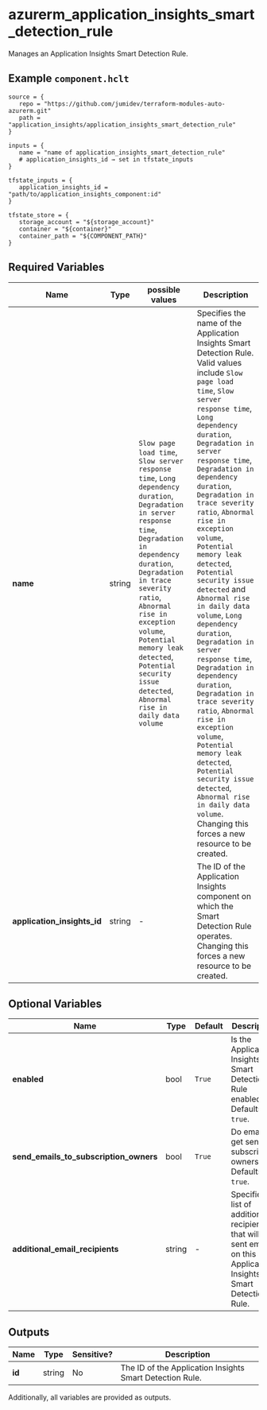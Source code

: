 # azurerm_application_insights_smart_detection_rule

Manages an Application Insights Smart Detection Rule.

## Example `component.hclt`

```hcl
source = {
   repo = "https://github.com/jumidev/terraform-modules-auto-azurerm.git"   
   path = "application_insights/application_insights_smart_detection_rule"   
}

inputs = {
   name = "name of application_insights_smart_detection_rule"   
   # application_insights_id → set in tfstate_inputs
}

tfstate_inputs = {
   application_insights_id = "path/to/application_insights_component:id"   
}

tfstate_store = {
   storage_account = "${storage_account}"   
   container = "${container}"   
   container_path = "${COMPONENT_PATH}"   
}

```

## Required Variables

| Name | Type |  possible values |  Description |
| ---- | --------- |  ----------- | ----------- |
| **name** | string |  `Slow page load time`, `Slow server response time`, `Long dependency duration`, `Degradation in server response time`, `Degradation in dependency duration`, `Degradation in trace severity ratio`, `Abnormal rise in exception volume`, `Potential memory leak detected`, `Potential security issue detected`, `Abnormal rise in daily data volume`  |  Specifies the name of the Application Insights Smart Detection Rule. Valid values include `Slow page load time`, `Slow server response time`, `Long dependency duration`, `Degradation in server response time`, `Degradation in dependency duration`, `Degradation in trace severity ratio`, `Abnormal rise in exception volume`, `Potential memory leak detected`, `Potential security issue detected` and `Abnormal rise in daily data volume`, `Long dependency duration`, `Degradation in server response time`, `Degradation in dependency duration`, `Degradation in trace severity ratio`, `Abnormal rise in exception volume`, `Potential memory leak detected`, `Potential security issue detected`, `Abnormal rise in daily data volume`. Changing this forces a new resource to be created. | 
| **application_insights_id** | string |  -  |  The ID of the Application Insights component on which the Smart Detection Rule operates. Changing this forces a new resource to be created. | 

## Optional Variables

| Name | Type |  Default  |  Description |
| ---- | --------- |  ----------- | ----------- |
| **enabled** | bool |  `True`  |  Is the Application Insights Smart Detection Rule enabled? Defaults to `true`. | 
| **send_emails_to_subscription_owners** | bool |  `True`  |  Do emails get sent to subscription owners? Defaults to `true`. | 
| **additional_email_recipients** | string |  -  |  Specifies a list of additional recipients that will be sent emails on this Application Insights Smart Detection Rule. | 



## Outputs

| Name | Type | Sensitive? | Description |
| ---- | ---- | --------- | --------- |
| **id** | string | No  | The ID of the Application Insights Smart Detection Rule. | 

Additionally, all variables are provided as outputs.
